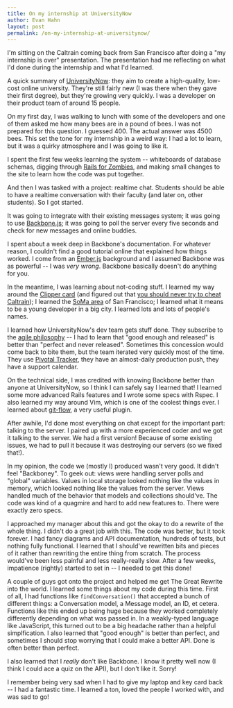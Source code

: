 ```yaml
---
title: On my internship at UniversityNow
author: Evan Hahn
layout: post
permalink: /on-my-internship-at-universitynow/
---
```

I'm sitting on the Caltrain coming back from San Francisco after doing a "my internship is over" presentation. The presentation had me reflecting on what I'd done during the internship and what I'd learned.

A quick summary of [UniversityNow][1]: they aim to create a high-quality, low-cost online university. They're still fairly new (I was there when they gave their first degree), but they're growing very quickly. I was a developer on their product team of around 15 people.

On my first day, I was walking to lunch with some of the developers and one of them asked me how many bees are in a pound of bees. I was not prepared for this question. I guessed 400. The actual answer was 4500 bees. This set the tone for my internship in a weird way: I had a lot to learn, but it was a quirky atmosphere and I was going to like it.

I spent the first few weeks learning the system -- whiteboards of database schemas, digging through [Rails for Zombies][2], and making small changes to the site to learn how the code was put together.

And then I was tasked with a project: realtime chat. Students should be able to have a realtime conversation with their faculty (and later on, other students). So I got started.

It was going to integrate with their existing messages system; it was going to use [Backbone.js][3]; it was going to poll the server every five seconds and check for new messages and online buddies.

I spent about a week deep in Backbone's documentation. For whatever reason, I couldn't find a good tutorial online that explained how things worked. I come from an [Ember.js][4] background and I assumed Backbone was as powerful -- I was *very wrong*. Backbone basically doesn't do anything for you.

In the meantime, I was learning about not-coding stuff. I learned my way around the [Clipper card][5] (and figured out that [you should never try to cheat Caltrain][6]); I learned the [SoMa area][7] of San Francisco; I learned what it means to be a young developer in a big city. I learned lots and lots of people's names.

I learned how UniversityNow's dev team gets stuff done. They subscribe to the [agile philosophy][8] -- I had to learn that "good enough and released" is better than "perfect and never released". Sometimes this concession would come back to bite them, but the team iterated very quickly most of the time. They use [Pivotal Tracker][9], they have an almost-daily production push, they have a support calendar.

On the technical side, I was credited with knowing Backbone better than anyone at UniversityNow, so I think I can safely say I learned that! I learned some more advanced Rails features and I wrote some specs with Rspec. I also learned my way around Vim, which is one of the coolest things ever. I learned about [git-flow][10], a very useful plugin.

After awhile, I'd done most everything on chat except for the important part: talking to the server. I paired up with a more experienced coder and we got it talking to the server. We had a first version! Because of some existing issues, we had to pull it because it was destroying our servers (so we fixed that!).

In my opinion, the code we (mostly I) produced wasn't very good. It didn't feel "Backboney". To geek out: views were handling server polls and "global" variables. Values in local storage looked nothing like the values in memory, which looked nothing like the values from the server. Views handled much of the behavior that models and collections should've. The code was kind of a quagmire and hard to add new features to. There were exactly zero specs.

I approached my manager about this and got the okay to do a rewrite of the whole thing. I didn't do a great job with this. The code was better, but it took forever. I had fancy diagrams and API documentation, hundreds of tests, but nothing fully functional. I learned that I should've rewritten bits and pieces of it rather than rewriting the entire thing from scratch. The process would've been less painful and less really-really slow. After a few weeks, impatience (rightly) started to set in -- I needed to get this done!

A couple of guys got onto the project and helped me get The Great Rewrite into the world. I learned some things about my code during this time. First of all, I had functions like `findConversation()` that accepted a bunch of different things: a Conversation model, a Message model, an ID, et cetera. Functions like this ended up being huge because they worked completely differently depending on what was passed in. In a weakly-typed language like JavaScript, this turned out to be a big headache rather than a helpful simplfication. I also learned that "good enough" is better than perfect, and sometimes I should stop worrying that I could make a better API. Done is often better than perfect.

I also learned that I *really* don't like Backbone. I know it pretty well now (I think I could ace a quiz on the API), but I don't like it. Sorry!

I remember being very sad when I had to give my laptop and key card back -- I had a fantastic time. I learned a ton, loved the people I worked with, and was sad to go!

 [1]: http://unow.com/
 [2]: http://railsforzombies.org/
 [3]: http://backbonejs.org/
 [4]: http://emberjs.com/
 [5]: https://www.clippercard.com/
 [6]: /is-it-worth-cheating-caltrain?
 [7]: https://en.wikipedia.org/wiki/South_of_Market%2C_San_Francisco
 [8]: http://www.agilemanifesto.org/
 [9]: http://www.pivotaltracker.com/
 [10]: https://github.com/nvie/gitflow
